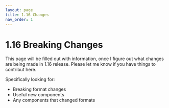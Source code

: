 ```yaml
---
layout: page
title: 1.16 Changes
nav_order: 1
---
```


# 1.16 Breaking Changes

This page will be filled out with information, once I figure out what changes are being made in 1.16 release. Please let me know if you have things to contribut here.

Specifically looking for: 
 - Breaking format changes
 - Useful new components
 - Any components that changed formats

